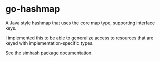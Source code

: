 # go-hashmap

A Java style hashmap that uses the core map type, supporting interface keys.

I implemented this to be able to generalize access to resources that are keyed with implementation-specific types.

See the [simhash package documentation](./simhash/README.md).
